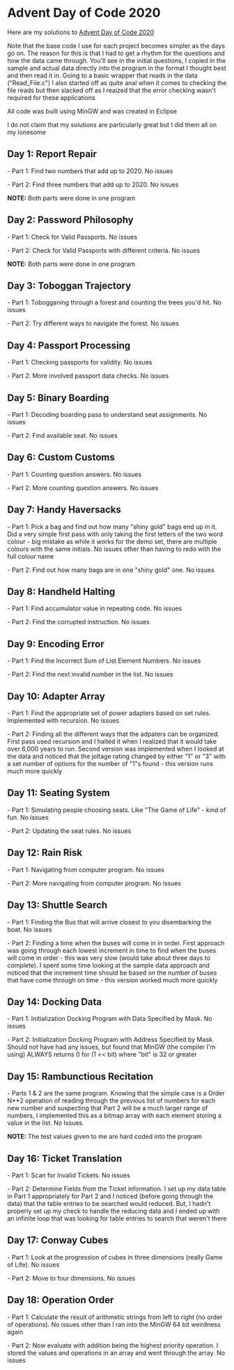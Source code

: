# Advent Day of Code 2020

Here are my solutions to <a href="https://adventofcode.com/">Advent Day of Code 2020</a>

Note that the base code I use for each project becomes simpler as the days go on.  The reason for this is that I had to get a rhythm for the questions and how the data came through.  You'll see in the initial questions, I copied in the sample and actual data directly into the program in the format I thought best and then read it in.  Going to a basic wrapper that reads in the data ("Read_File.c") I also started off as quite anal when it comes to checking the file reads but then slacked off as I reaized that the error checking wasn't required for these applications

All code was built using MinGW and was created in Eclipse

I do not claim that my solutions are particularly great but I did them all on my lonesome


<h2>Day 1: Report Repair</h2>
- Part 1: Find two numbers that add up to 2020.  No issues
<p>- Part 2: Find three numbers that add up to 2020.  No issues 
<p><b>NOTE:</b> Both parts were done in one program

<h2>Day 2: Password Philosophy</h2>
- Part 1: Check for Valid Passports.  No issues
<p>- Part 2: Check for Valid Passports with different criteria.  No issues 
<p><b>NOTE:</b> Both parts were done in one program

<h2>Day 3: Toboggan Trajectory</h2>
- Part 1: Tobogganing through a forest and counting the trees you'd hit.  No issues
<p>- Part 2: Try different ways to navigate the forest.  No issues 

<h2>Day 4: Passport Processing</h2>
- Part 1: Checking passports for validity.  No issues
<p>- Part 2: More involved passport data checks.  No issues 

<h2>Day 5: Binary Boarding</h2>
- Part 1: Decoding boarding pass to understand seat assignments.  No issues
<p>- Part 2: Find available seat.  No issues 

<h2>Day 6: Custom Customs</h2>
- Part 1: Counting question answers.  No issues
<p>- Part 2: More counting question answers.  No issues 

<h2>Day 7: Handy Haversacks</h2>
- Part 1: Pick a bag and find out how many "shiny gold" bags end up in it.  Did a very simple first pass with only taking the first letters of the two word colour - big mistake as while it works for the demo set, there are multiple colours with the same initials.  No issues other than having to redo with the full colour name
<p>- Part 2: Find out how many bags are in one "shiny gold" one.  No issues 

<h2>Day 8: Handheld Halting</h2>
- Part 1: Find accumulator value in repeating code.  No issues
<p>- Part 2: Find the corrupted instruction.  No issues 

<h2>Day 9: Encoding Error</h2>
- Part 1: Find the Incorrect Sum of List Element Numbers.  No issues
<p>- Part 2: Find the next invalid number in the list.  No issues 

<h2>Day 10: Adapter Array</h2>
- Part 1: Find the appropriate set of power adapters based on set rules.  Implemented with recursion.  No issues
<p>- Part 2: Finding all the different ways that the adpaters can be organized.  First pass used recursion and I halted it when I realized that it would take over 6,000 years to run.  Second version was implemented when I looked at the data and noticed that the joltage rating changed by either "1" or "3" with a set number of options for the number of "1"s found - this version runs much more quickly 

<h2>Day 11: Seating System</h2>
- Part 1: Simulating people choosing seats.  Like "The Game of Life" - kind of fun.  No issues
<p>- Part 2: Updating the seat rules.  No issues 

<h2>Day 12: Rain Risk</h2>
- Part 1: Navigating from computer program.  No issues
<p>- Part 2: More navigating from computer program.  No issues 

<h2>Day 13: Shuttle Search</h2>
- Part 1: Finding the Bus that will arrive closest to you disembarking the boat.  No issues
<p>- Part 2: Finding a time when the buses will come in in order.  First approach was going through each lowest increment in time to find when the buses will come in order - this was very slow (would take about three days to complete).  I spent some time looking at the sample data approach and noticed that the increment time should be based on the number of buses that have come through on time - this version worked much more quickly

<h2>Day 14: Docking Data</h2>
- Part 1: Initialization Docking Program with Data Specified by Mask.  No issues
<p>- Part 2: Initialization Docking Program with Address Specified by Mask.  Should not have had any issues, but found that MinGW (the compiler I'm using) ALWAYS returns 0 for (1 << bit) where "bit" is 32 or greater

<h2>Day 15: Rambunctious Recitation</h2>
- Parts 1 & 2 are the same program.  Knowing that the simple case is a Order N**2 operation of reading through the previous list of numbers for each new number and suspecting that Part 2 will be a much larger range of numbers, I implemented this as a bitmap array with each element storing a value in the list.  No Issues.  
<p><b>NOTE:</b> The test values given to me are hard coded into the program
  
<h2>Day 16: Ticket Translation</h2>
- Part 1: Scan for Invalid Tickets.  No issues
<p>- Part 2: Determine Fields from the Ticket information.  I set up my data table in Part 1 appropriately for Part 2 and I noticed (before going through the data) that the table entries to be searched would reduced.  But, I hadn't properly set up my check to handle the reducing data and I ended up with an infinite loop that was looking for table entries to search that weren't there

<h2>Day 17: Conway Cubes</h2>
- Part 1: Look at the progression of cubes in three dimensions (really Game of Life).  No issues
<p>- Part 2: Move to four dimensions.  No issues

<h2>Day 18: Operation Order</h2>
- Part 1: Calculate the result of arithmetic strings from left to right (no order of operations).  No issues other than I ran into the MinGW 64 bit weirdness again
<p> - Part 2: Now evaluate with addition being the highest priority operation.  I stored the values and operations in an array and went through the array.  No issues
